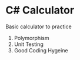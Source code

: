# C# Calculator

Basic calculator to practice
1. Polymorphism
2. Unit Testing
3. Good Coding Hygeine